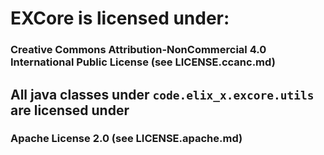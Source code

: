# EXCore is licensed under:
### **Creative Commons Attribution-NonCommercial 4.0 International Public License** (see LICENSE.ccanc.md)

## All java classes under `code.elix_x.excore.utils` are licensed under
### **Apache License 2.0** (see LICENSE.apache.md)